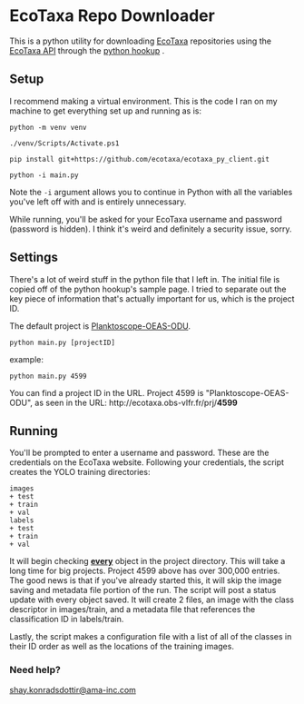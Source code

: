 # EcoTaxa Repo Downloader

This is a python utility for downloading [EcoTaxa](https://ecotaxa.obs-vlfr.fr) repositories using the [EcoTaxa API](https://ecotaxa.obs-vlfr.fr/api) through the [python hookup](https://github.com/ecotaxa/ecotaxa_py_client) .

## Setup
I recommend making a virtual environment. This is the code I ran on my machine to get everything set up and running as is:
```
python -m venv venv

./venv/Scripts/Activate.ps1

pip install git+https://github.com/ecotaxa/ecotaxa_py_client.git

python -i main.py
```
Note the `-i` argument allows you to continue in Python with all the variables you've left off with and is entirely unnecessary.

While running, you'll be asked for your EcoTaxa username and password (password is hidden). I think it's weird and definitely a security issue, sorry.

## Settings
There's a lot of weird stuff in the python file that I left in. The initial file is copied off of the python hookup's sample page. I tried to separate out the key piece of information that's actually important for us, which is the project ID. 

The default project is [Planktoscope-OEAS-ODU](https://ecotaxa.obs-vlfr.fr/prj/4599).

```
python main.py [projectID]
```
example:
```
python main.py 4599
```

You can find a project ID in the URL. Project 4599 is "Planktoscope-OEAS-ODU", as seen in the URL:
ht<span>tp://e</span>cota<span>xa.</span>obs-vl<span>fr.</span>fr/prj/<b>4599</b>

## Running
You'll be prompted to enter a username and password. These are the credentials on the EcoTaxa website. Following your credentials, the script creates the YOLO training directories:
```
images
+ test
+ train
+ val
labels
+ test
+ train
+ val
```
It will begin checking <ins>**every**</ins> object in the project directory. This will take a long time for big projects. Project 4599 above has over 300,000 entries. The good news is that if you've already started this, it will skip the image saving and metadata file portion of the run. The script will post a status update with every object saved. It will create 2 files, an image with the class descriptor in images/train, and a metadata file that references the classification ID in labels/train.

Lastly, the script makes a configuration file with a list of all of the classes in their ID order as well as the locations of the training images.

### Need help?
shay.konradsdottir@ama-inc.com